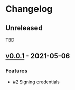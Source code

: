 # Changelog

## Unreleased

TBD

## [v0.0.1](https://github.com/medibloc/vc-service/releases/tag/v0.0.1) - 2021-05-06

### Features

- [\#2](https://github.com/medibloc/vc-service/pull/2) Signing credentials
